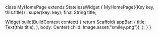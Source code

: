 class MyHomePage extends StatelessWidget {
   MyHomePage({Key key, this.title}) : super(key: key); 
   final String title; 

   
   Widget build(BuildContext context) {
      return Scaffold( 
         appBar: ( title: Text(this.title), ), 
         body: Center( child: Image.asset("smiley.png")),
      ); 
   }
}
